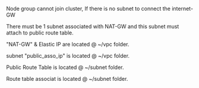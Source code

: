 Node group cannot join cluster, If there is no subnet to connect the internet-GW

There must be 1 subnet associated with NAT-GW and this subnet must attach to public route table.

"NAT-GW" & Elastic IP are located @ ~/vpc folder.

subnet "public_asso_ip" is located  @ ~/vpc folder.

Public Route Table is located @ ~/subnet folder.

Route table associat is located @ ~/subnet folder.